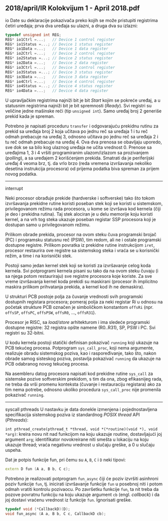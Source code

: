 2018/april/IR Kolokvijum 1 - April 2018.pdf
--------------------------------------------------------------------------------
io
Date su deklaracije pokazivača preko kojih se može pristupiti registrima četiri uređaja; prva
dva uređaja su ulazni, a druga dva su izlazni:

```cpp
typedef unsigned int REG;
REG* io1Ctrl =...;   // Device 1 control register
REG* io1Status =...; // Device 1 status register
REG* io1Data =...;   // Device 1 data register
REG* io2Ctrl =...;   // Device 2 control register
REG* io2Status =...; // Device 2 status register
REG* io2Data =...;   // Device 2 data register
REG* io3Ctrl =...;   // Device 3 control register
REG* io3Status =...; // Device 3 status register
REG* io3Data =...;   // Device 3 data register
REG* io4Ctrl =...;   // Device 4 control register
REG* io4Status =...; // Device 4 status register
REG* io4Data =...;   // Device 4 data register
```
U upravljačkim registrima najniži bit je bit *Start* kojim se pokreće uređaj, a u statusnim
registrima najniži bit je bit spremnosti (*Ready*). Svi registri su veličine jedne mašinske reči
(tip `unsigned int`). Samo uređaj broj 2 generiše prekid kada je spreman.

Potrebno je napisati proceduru `transfer` i odgovarajuću prekidnu rutinu za prekid sa uređaja
broj 2 koja učitava po jednu reč sa uređaja 1 i tu reč odmah prebacuje na uređaj 3, odnosno
učitava po jednu reč sa uređaja 2 i tu reč odmah prebacuje na uređaj 4. Ova dva prenosa se
obavljaju uporedo, sve dok se sa bilo kog ulaznog uređaja ne učita vrednost 0. Prenose sa
uređajima 1, 3 i 4 vršiti programiranim ulazom/izlazom sa prozivanjem (*polling*), a sa
uređajem 2 korišćenjem prekida. Smatrati da je periferijski uređaj 4 veoma brz, tj. da vrlo
brzo (reda vremena izvršavanja nekoliko desetina instrukcija procesora) od prijema podatka
biva spreman za prijem novog podatka.


--------------------------------------------------------------------------------
interrupt

Neki procesor obrađuje prekide (hardverske i softverske) tako što tokom izvršavanja prekidne
rutine koristi poseban stek koji se koristi u sistemskom, privilegovanom režimu rada
procesora, u kome se izvršava kod kernela (čiji je deo i prekidna rutina).
Taj stek alociran je u delu memorije koju koristi kernel, a na vrh tog steka ukazuje poseban registar SSP procesora
koji je dostupan samo u privilegovanom režimu.

Prilikom obrade prekida, procesor na ovom steku čuva programski brojač (PC) i programsku
statusnu reč (PSW), tim redom, ali ne i ostale programski dostupne registre. Prilikom povratka
iz prekidne rutine instrukcijom `iret`, procesor restaurira ove registre sa sistemskog steka i
vraća se u korisnički režim, a time i na korisnički stek.

Postoji samo jedan kernel stek koji se koristi za izvršavanje celog koda kernela. Svi
potprogrami kernela pisani su tako da na ovom steku čuvaju (i sa njega potom restauriraju)
sve registre procesora koje koriste. Za sve vreme izvršavanja kernel koda prekidi su maskirani
(procesor ih implicitno maskira prilikom prihvatanja prekida, a kernel kod ih ne demaskira).

U strukturi PCB postoje polja za čuvanje vrednosti svih programski dostupnih registara
procesora;  pomeraj polja za neki registar R*i* u odnosu na početak strukture PCB označen je
simboličkom konstantom `offsRi` (npr. `offsSP`, `offsPC`, `offsPSW`, `offsR0`, ..., `offsR31`).

Procesor je RISC, sa *load/store* arhitekturom i ima sledeće programski dostupne registre: 32
registra opšte namene (R0..R31), SP, PSW i PC. Svi registri su 32-bitni.

U kodu kernela postoji statički definisan pokazivač `running` koji ukazuje na PCB tekućeg
procesa. Potprogram `sys_call_proc`, koji nema argumente, realizuje obradu sistemskog
poziva, kao i raspoređivanje, tako što, nakon obrade samog sisteskog poziva, postavlja
pokazivač `running` da ukazuje na PCB odabranog novog tekućeg procesa.

Na asembleru datog procesora napisati kod prekidne rutine `sys_call` za sistemske pozive
softverskim prekidom, s tim da ona, zbog efikasnijeg rada, ne treba da vrši promenu konteksta
(čuvanje i restauraciju registara) ako za tim nema potrebe, odnosno ukoliko procedura
`sys_call_proc` nije promenila pokazivač `running`.


--------------------------------------------------------------------------------
syscall pthreads
U nastavku je data donekle izmenjena i pojednostavljena specifikacija sistemskog poziva iz
standardnog *POSIX thread* API (*Pthreads*):

`int pthread_create(pthread_t *thread, void *(*routine)(void *), void *arg)`:
kreira novu nit nad funkcijom na koju ukazuje routine, dostavljajući joj argument `arg`;
identifikator novokreirane niti smešta u lokaciju na koju ukazuje thread;  vraća negativnu
vrednost u slučaju greške, a 0 u slučaju uspeha.

Dat je potpis funkcije fun, pri čemu su `A`, `B`, `C` i `D` neki tipovi:
```cpp
extern D fun (A a, B b, C c);
```

Potrebno je realizovati potprogram `fun_async` čiji će poziv izvršiti asinhroni poziv funkcije
`fun`, tj. inicirati izvršavanje funkcije `fun` u posebnoj niti i potom odmah vratiti kontrolu
pozivaocu. Po završetku funkcije `fun`, ta nit treba da pozove povratnu funkciju na koju
ukazuje argument `cb` (engl. *callback*) i da joj dostavi vraćenu vrednost iz funkcije `fun`.
Ignorisati greške.

```cpp
typedef void (*CallbackD)(D);
void fun_async (A a, B b, C c, CallbackD cb);
```
